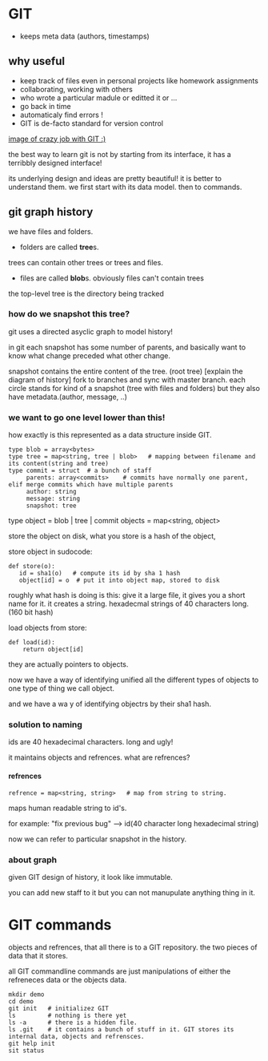 # GIT

- keeps meta data (authors, timestamps)
## why useful
 - keep track of files even in personal projects
 like homework assignments
 - collaborating, working with others
 - who wrote a particular madule or editted it or ...
 - go back in time
 - automaticaly find errors !
 - GIT is de-facto standard for version control
 
 [image of crazy job with GIT :)](https://xkcd.com/1597/)
 
 the best way to learn git is not by starting from its interface, it has a terribbly designed interface!
 
 its underlying design and ideas are pretty beautiful! it is better to understand them. we first start with its data model. then to commands.
 
 ## git graph history
 we have files and folders.
 
 - folders are called **tree**s.
 
 trees can contain other trees or trees and files.
 - files are called **blob**s. 
  obviously files can't contain trees
 
 
the top-level tree is the directory being tracked

### how do we snapshot this tree?
git uses a directed asyclic graph to model history!

 in git each snapshot has some number of parents, and basically want to know what change preceded what other change.
 
 snapshot contains the entire content of the tree. (root tree)
 [explain the diagram of history]
 fork to branches and sync with master branch.
 each circle stands for kind of a snapshot (tree with files and folders) but they also have metadata.(author, message, ..)
 
 
 ### we want to go one level lower than this!
 how exactly is this represented as a data structure inside GIT.
 ```
 type blob = array<bytes>
 type tree = map<string, tree | blob>   # mapping between filename and its content(string and tree)
 type commit = struct  # a bunch of staff
      parents: array<commits>    # commits have normally one parent, elif merge commits which have multiple parents
      author: string
      message: string
      snapshot: tree
 ```

type object = blob | tree | commit
objects = map<string, object>

store the object on disk, what you store is a hash of the object,

store object in sudocode:
```
def store(o):
   id = sha1(o)   # compute its id by sha 1 hash
   object[id] = o  # put it into object map, stored to disk
```
roughly what hash is doing is this: give it a large file, it gives you a short name for it. it creates a string. hexadecmal strings of 40 characters long.(160 bit hash)

load objects from store:
```
def load(id):
    return object[id]
```

they are actually pointers to objects.

now we have a way of identifying unified all the different types of objects to one type of thing we call object.

and we have a wa y of identifying objectrs by their sha1 hash.

### solution to naming
 ids are 40 hexadecimal characters. long and ugly!
 
 it maintains objects and refrences. what are refrences?
 
 #### refrences
 ```
 refrence = map<string, string>   # map from string to string.
 ```
 maps human readable string to id's.
 
 for example:  "fix previous bug" --> id(40 character long hexadecimal string)
 
 now we can refer to particular snapshot in the history.
 
 ### about graph
 given GIT design of history, it look like immutable. 
 
 you can add new staff to it but you can not manupulate anything thing in it.

# GIT commands
objects and refrences, that all there is to a GIT repository. the two pieces of data that it stores.

all GIT commandline commands are just manipulations of either the refreneces data or the objects data.

```git
mkdir demo
cd demo
git init   # initializez GIT
ls         # nothing is there yet
ls -a      # there is a hidden file. 
ls .git    # it contains a bunch of stuff in it. GIT stores its internal data, objects and refrensces.
git help init
sit status

```
